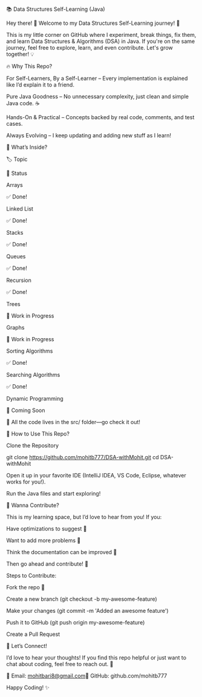 📚 Data Structures Self-Learning (Java)

Hey there! 👋 Welcome to my Data Structures Self-Learning journey! 🚀

This is my little corner on GitHub where I experiment, break things, fix them, and learn Data Structures & Algorithms (DSA) in Java. If you're on the same journey, feel free to explore, learn, and even contribute. Let's grow together! 💡

🔥 Why This Repo?

For Self-Learners, By a Self-Learner – Every implementation is explained like I’d explain it to a friend.

Pure Java Goodness – No unnecessary complexity, just clean and simple Java code. ☕

Hands-On & Practical – Concepts backed by real code, comments, and test cases.

Always Evolving – I keep updating and adding new stuff as I learn!

🚀 What’s Inside?

🏷️ Topic

📌 Status

Arrays

✅ Done!

Linked List

✅ Done!

Stacks

✅ Done!

Queues

✅ Done!

Recursion

✅ Done!

Trees

🚧 Work in Progress

Graphs

🚧 Work in Progress

Sorting Algorithms

✅ Done!

Searching Algorithms

✅ Done!

Dynamic Programming

🚧 Coming Soon

📂 All the code lives in the src/ folder—go check it out!

📖 How to Use This Repo?

Clone the Repository

git clone https://github.com/mohitb777/DSA-withMohit.git
cd DSA-withMohit

Open it up in your favorite IDE (IntelliJ IDEA, VS Code, Eclipse, whatever works for you!).

Run the Java files and start exploring!

🌟 Wanna Contribute?

This is my learning space, but I’d love to hear from you! If you:

Have optimizations to suggest 🔧

Want to add more problems 📌

Think the documentation can be improved 📝

Then go ahead and contribute! 🎉

Steps to Contribute:

Fork the repo 🍴

Create a new branch (git checkout -b my-awesome-feature)

Make your changes (git commit -m 'Added an awesome feature')

Push it to GitHub (git push origin my-awesome-feature)

Create a Pull Request

💬 Let’s Connect!

I’d love to hear your thoughts! If you find this repo helpful or just want to chat about coding, feel free to reach out. 🚀

📩 Email: mohitbari8@gmail.com🔗 GitHub: github.com/mohitb777

Happy Coding! ✨

